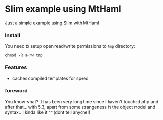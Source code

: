 # Slim example using MtHaml

Just a simple example using Slim with MtHaml

### Install

You need to setup open read/write permissions to `tmp` directory:

    chmod -R a+rw tmp

### Features

- caches compiled templates for speed

### foreword

You know what?
It has been very long time since I haven't touched php and after that... with 5.3, apart from some strangeness in the object model and syntax.. I kinda like it ^^ (dont tell anyone!)

